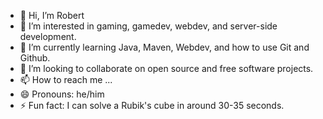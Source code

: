 - 👋 Hi, I’m Robert
- 👀 I’m interested in gaming, gamedev, webdev, and server-side development. 
- 🌱 I’m currently learning Java, Maven, Webdev, and how to use Git and Github. 
- 💞️ I’m looking to collaborate on open source and free software projects. 
- 📫 How to reach me ...
- 😄 Pronouns: he/him
- ⚡ Fun fact: I can solve a Rubik's cube in around 30-35 seconds. 

<!---
Retrostorm/Retrostorm is a ✨ special ✨ repository because its `README.md` (this file) appears on your GitHub profile.
You can click the Preview link to take a look at your changes.
--->
